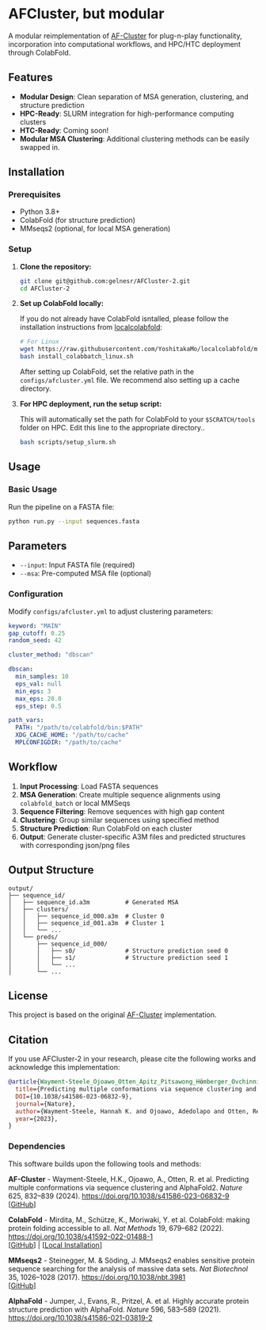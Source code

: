 # AFCluster, but modular

A modular reimplementation of [AF-Cluster](https://github.com/HWaymentSteele/AF_Cluster) for plug-n-play functionality, incorporation into computational workflows, and HPC/HTC deployment through ColabFold.

## Features

- **Modular Design**: Clean separation of MSA generation, clustering, and structure prediction
- **HPC-Ready**: SLURM integration for high-performance computing clusters
- **HTC-Ready**: Coming soon!
- **Modular MSA Clustering**: Additional clustering methods can be easily swapped in.

## Installation

### Prerequisites

- Python 3.8+
- ColabFold (for structure prediction)
- MMseqs2 (optional, for local MSA generation)

### Setup

1. **Clone the repository:**
   ```bash
   git clone git@github.com:gelnesr/AFCluster-2.git
   cd AFCluster-2

2. **Set up ColabFold locally:**
   
   If you do not already have ColabFold isntalled, please follow the installation instructions from [localcolabfold](https://github.com/YoshitakaMo/localcolabfold):
   
   ```bash
   # For Linux
   wget https://raw.githubusercontent.com/YoshitakaMo/localcolabfold/main/install_colabbatch_linux.sh
   bash install_colabbatch_linux.sh
   ```
   After setting up ColabFold, set the relative path in the `configs/afcluster.yml` file. We recommend also setting up a cache directory.

3. **For HPC deployment, run the setup script:**

    This will automatically set the path for ColabFold to your `$SCRATCH/tools` folder on HPC. Edit this line to the appropriate directory.. 
   ```bash
   bash scripts/setup_slurm.sh
   ```

## Usage

### Basic Usage

Run the pipeline on a FASTA file:

```bash
python run.py --input sequences.fasta
```

## Parameters

- `--input`: Input FASTA file (required)
- `--msa`: Pre-computed MSA file (optional)

### Configuration

Modify `configs/afcluster.yml` to adjust clustering parameters:

```yaml
keyword: "MAIN"           
gap_cutoff: 0.25
random_seed: 42

cluster_method: "dbscan"

dbscan:
  min_samples: 10
  eps_val: null           
  min_eps: 3
  max_eps: 20.0
  eps_step: 0.5 

path_vars:
  PATH: "/path/to/colabfold/bin:$PATH"
  XDG_CACHE_HOME: "/path/to/cache"
  MPLCONFIGDIR: "/path/to/cache"
```

## Workflow

1. **Input Processing**: Load FASTA sequences
2. **MSA Generation**: Create multiple sequence alignments using `colabfold_batch` or local MMSeqs
3. **Sequence Filtering**: Remove sequences with high gap content
4. **Clustering**: Group similar sequences using specified method
5. **Structure Prediction**: Run ColabFold on each cluster
6. **Output**: Generate cluster-specific A3M files and predicted structures with corresponding json/png files

## Output Structure

```
output/
├── sequence_id/
│   ├── sequence_id.a3m          # Generated MSA
│   ├── clusters/
│   │   ├── sequence_id_000.a3m  # Cluster 0
│   │   ├── sequence_id_001.a3m  # Cluster 1
│   │   └── ...
│   └── preds/
│       ├── sequence_id_000/
│       │   ├── s0/              # Structure prediction seed 0
│       │   ├── s1/              # Structure prediction seed 1
│       │   └── ...
│       └── ...
```

## License

This project is based on the original [AF-Cluster](https://github.com/HWaymentSteele/AF_Cluster) implementation. 

## Citation

If you use AFCluster-2 in your research, please cite the following works and acknowledge this implementation:

```bibtex
@article{Wayment-Steele_Ojoawo_Otten_Apitz_Pitsawong_Hömberger_Ovchinnikov_Colwell_Kern_2023,
  title={Predicting multiple conformations via sequence clustering and AlphaFold2},
  DOI={10.1038/s41586-023-06832-9},
  journal={Nature},
  author={Wayment-Steele, Hannah K. and Ojoawo, Adedolapo and Otten, Renee and Apitz, Julia M. and Pitsawong, Warintra and Hömberger, Marc and Ovchinnikov, Sergey and Colwell, Lucy and Kern, Dorothee},
  year={2023},
}
```

### Dependencies

This software builds upon the following tools and methods:

**AF-Cluster** - Wayment-Steele, H.K., Ojoawo, A., Otten, R. et al. Predicting multiple conformations via sequence clustering and AlphaFold2. *Nature* 625, 832–839 (2024). https://doi.org/10.1038/s41586-023-06832-9  
[[GitHub](https://github.com/HWaymentSteele/AF_Cluster)]

**ColabFold** - Mirdita, M., Schütze, K., Moriwaki, Y. et al. ColabFold: making protein folding accessible to all. *Nat Methods* 19, 679–682 (2022). https://doi.org/10.1038/s41592-022-01488-1  
[[GitHub](https://github.com/sokrypton/ColabFold)] | [[Local Installation](https://github.com/YoshitakaMo/localcolabfold)]

**MMseqs2** - Steinegger, M. & Söding, J. MMseqs2 enables sensitive protein sequence searching for the analysis of massive data sets. *Nat Biotechnol* 35, 1026–1028 (2017). https://doi.org/10.1038/nbt.3981  
[[GitHub](https://github.com/soedinglab/MMseqs2)]

**AlphaFold** - Jumper, J., Evans, R., Pritzel, A. et al. Highly accurate protein structure prediction with AlphaFold. *Nature* 596, 583–589 (2021). https://doi.org/10.1038/s41586-021-03819-2
